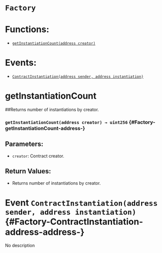 # `Factory`

# Functions:

- [`getInstantiationCount(address creator)`](#Factory-getInstantiationCount-address-)

# Events:

- [`ContractInstantiation(address sender, address instantiation)`](#Factory-ContractInstantiation-address-address-)

# getInstantiationCount

##Returns number of instantiations by creator.

### `getInstantiationCount(address creator) → uint256` {#Factory-getInstantiationCount-address-}

## Parameters:

- `creator`: Contract creator.

## Return Values:

- Returns number of instantiations by creator.

# Event `ContractInstantiation(address sender, address instantiation)` {#Factory-ContractInstantiation-address-address-}

No description
